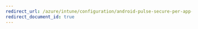 ```yaml
---
redirect_url: /azure/intune/configuration/android-pulse-secure-per-app-vpn
redirect_document_id: true
---
```


